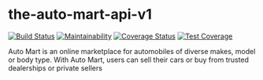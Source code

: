 # the-auto-mart-api-v1
[![Build Status](https://travis-ci.com/amkayondo/the-auto-mart-api-v1.svg?branch=develop)](https://travis-ci.com/amkayondo/the-auto-mart-api-v1)  [![Maintainability](https://api.codeclimate.com/v1/badges/0cdaa3b153796295be3b/maintainability)](https://codeclimate.com/github/amkayondo/the-auto-mart-api-v1/maintainability) [![Coverage Status](https://coveralls.io/repos/github/amkayondo/auto-mart-api/badge.svg?branch=master)](https://coveralls.io/github/amkayondo/auto-mart-api?branch=master) [![Test Coverage](https://api.codeclimate.com/v1/badges/0cdaa3b153796295be3b/test_coverage)](https://codeclimate.com/github/amkayondo/the-auto-mart-api-v1/test_coverage)

Auto Mart is an online marketplace for automobiles of diverse makes, model or body type. With Auto Mart, users can sell their cars or buy from trusted dealerships or private sellers
